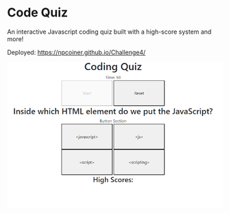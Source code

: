 # Code Quiz

An interactive Javascript coding quiz built with a high-score system and more!

Deployed: https://npcoiner.github.io/Challenge4/


![A user clicks through an interactive coding quiz, then enters initials to save the high score before resetting and starting over.](./Assets/codingquiz.png)


